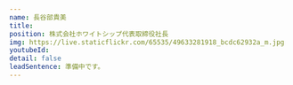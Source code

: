 ```yaml
---
name: 長谷部貴美
title: 
position: 株式会社ホワイトシップ代表取締役社長
img: https://live.staticflickr.com/65535/49633281918_bcdc62932a_m.jpg
youtubeId: 
detail: false
leadSentence: 準備中です。
---
```

